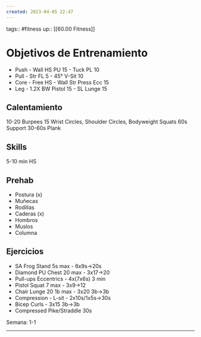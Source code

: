 ```yaml
---
created: 2023-04-05 22:47
---
```

tags:: #fitness
up:: [[60.00 Fitness]]
# Objetivos de Entrenamiento
- Push - Wall HS PU 15 - Tuck PL 10
- Pull - Str FL 5 - 45° V-Sit 10
- Core - Free HS - Wall Str Press Ecc 15
- Leg - 1.2X BW Pistol 15 - SL Lunge 15

## Calentamiento
10-20 Burpees
15 Wrist Circles, Shoulder Circles, Bodyweight Squats
60s Support
30-60s Plank

## Skills
5-10 min HS

## Prehab
- Postura (x)
- Muñecas
- Rodillas
- Caderas (x)
- Hombros
- Muslos 
- Columna

## Ejercicios
- SA Frog Stand 5s max - 6x9s->20s
- Diamond PU Chest 20 max - 3x17->20
- Pull-ups Eccentrics - 4x(7x6s) 3 min
- Pistol Squat 7 max - 3x9->12
- Chair Lunge  20 1b max - 3x20 3b->3b
- Compression - L-sit - 2x10s/1x5s->30s
- Bicep Curls - 3x15 3b->3b
- Compressed Pike/Straddle 30s

Semana: 1-1
___
 